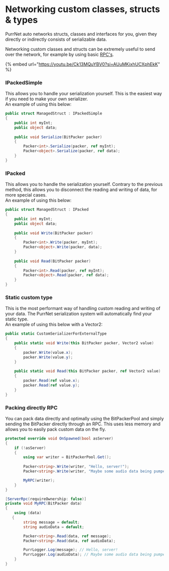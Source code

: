 # Networking custom classes, structs & types

PurrNet auto networks structs, classes and interfaces for you, given they directly or indirectly consists of serializable data.

Networking custom classes and structs can be extremely useful to send over the network, for example by using basic [RPC's](../systems-and-modules/remote-procedure-call-rpc/).

{% embed url="https://youtu.be/Ck13MQuYBV0?si=AUuMKixhUCXphEkK" %}

### IPackedSimple

This allows you to handle your serialization yourself. This is the easiest way if you need to make your own serializer.\
An example of using this below:

```csharp
public struct ManagedStruct : IPackedSimple
{
    public int myInt;
    public object data;
    
    public void Serialize(BitPacker packer)
    {
        Packer<int>.Serialize(packer, ref myInt);
        Packer<object>.Serialize(packer, ref data);
    }
}
```

### IPacked

This allows you to handle the serialization yourself. Contrary to the previous method, this allows you to disconnect the reading and writing of data, for more special cases.\
An example of using this below:

```csharp
public struct ManagedStruct : IPacked
{
    public int myInt;
    public object data;
    
    public void Write(BitPacker packer)
    {
        Packer<int>.Write(packer, myInt);
        Packer<object>.Write(packer, data);
    }
    
    public void Read(BitPacker packer)
    {
        Packer<int>.Read(packer, ref myInt);
        Packer<object>.Read(packer, ref data);
    }
}
```

### Static custom type

This is the most performant way of handling custom reading and writing of your data. The PurrNet serialization system will automatically find your static type.\
An example of using this below with a Vector2:

```csharp
public static CustomSerializerForExternalType
{
    public static void Write(this BitPacker packer, Vector2 value)
    {
        packer.Write(value.x);
        packer.Write(value.y);
    }
    
    public static void Read(this BitPacker packer, ref Vector2 value)
    {
        packer.Read(ref value.x);
        packer.Read(ref value.y);
    }
}
```

### Packing directly RPC

You can pack data directly and optimally using the BitPackerPool and simply sending the BitPacker directly through an RPC. This uses less memory and allows you to easily pack custom data on the fly.

```csharp
protected override void OnSpawned(bool asServer)
{
    if (!asServer)
    {
        using var writer = BitPackerPool.Get();
        
        Packer<string>.Write(writer, "Hello, server!");
        Packer<string>.Write(writer, "Maybe some audio data being pumped?");

        MyRPC(writer);
    }
}

[ServerRpc(requireOwnership: false)]
private void MyRPC(BitPacker data)
{
    using (data)
   {
        string message = default;
        string audioData = default;

        Packer<string>.Read(data, ref message);
        Packer<string>.Read(data, ref audioData);

        PurrLogger.Log(message); // Hello, server!
        PurrLogger.Log(audioData); // Maybe some audio data being pumped?
    }
}
```
